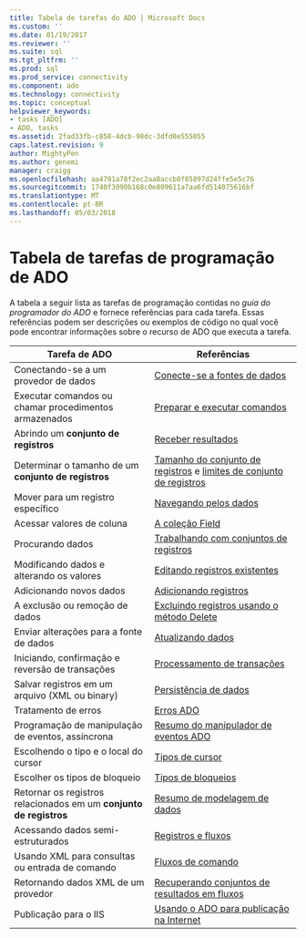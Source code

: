 ```yaml
---
title: Tabela de tarefas do ADO | Microsoft Docs
ms.custom: ''
ms.date: 01/19/2017
ms.reviewer: ''
ms.suite: sql
ms.tgt_pltfrm: ''
ms.prod: sql
ms.prod_service: connectivity
ms.component: ado
ms.technology: connectivity
ms.topic: conceptual
helpviewer_keywords:
- tasks [ADO]
- ADO, tasks
ms.assetid: 2fad33fb-c858-4dcb-98dc-3dfd0e555055
caps.latest.revision: 9
author: MightyPen
ms.author: genemi
manager: craigg
ms.openlocfilehash: aa4791a78f2ec2aa8accb0f85897d24ffe5e5c76
ms.sourcegitcommit: 1740f3090b168c0e809611a7aa6fd514075616bf
ms.translationtype: MT
ms.contentlocale: pt-BR
ms.lasthandoff: 05/03/2018
---
```

# <a name="ado-programming-task-table"></a>Tabela de tarefas de programação de ADO
A tabela a seguir lista as tarefas de programação contidas no *guia do programador do ADO* e fornece referências para cada tarefa. Essas referências podem ser descrições ou exemplos de código no qual você pode encontrar informações sobre o recurso de ADO que executa a tarefa.

|Tarefa de ADO|Referências|
|--------------|----------------|
|Conectando-se a um provedor de dados|[Conecte-se a fontes de dados](../../ado/guide/data/connecting-to-data-sources.md)|
|Executar comandos ou chamar procedimentos armazenados|[Preparar e executar comandos](../../ado/guide/data/preparing-and-executing-commands.md)|
|Abrindo um **conjunto de registros**|[Receber resultados](../../ado/guide/data/receiving-results.md)|
|Determinar o tamanho de um **conjunto de registros**|[Tamanho do conjunto de registros](../../ado/guide/data/current-record-and-size-of-recordset.md) e [limites de conjunto de registros](../../ado/guide/data/boundaries-of-a-recordset.md)|
|Mover para um registro específico|[Navegando pelos dados](../../ado/guide/data/navigating-through-data.md)|
|Acessar valores de coluna|[A coleção Field](../../ado/guide/data/the-fields-collection.md)|
|Procurando dados|[Trabalhando com conjuntos de registros](../../ado/guide/data/working-with-recordsets.md)|
|Modificando dados e alterando os valores|[Editando registros existentes](../../ado/guide/data/editing-existing-records.md)|
|Adicionando novos dados|[Adicionando registros](../../ado/guide/data/adding-records.md)|
|A exclusão ou remoção de dados|[Excluindo registros usando o método Delete](../../ado/guide/data/deleting-records-using-the-delete-method.md)|
|Enviar alterações para a fonte de dados|[Atualizando dados](../../ado/guide/data/updating-data.md)|
|Iniciando, confirmação e reversão de transações|[Processamento de transações](../../ado/guide/data/transaction-processing.md)|
|Salvar registros em um arquivo (XML ou binary)|[Persistência de dados](../../ado/guide/data/persisting-data.md)|
|Tratamento de erros|[Erros ADO](../../ado/guide/data/ado-errors.md)|
|Programação de manipulação de eventos, assíncrona|[Resumo do manipulador de eventos ADO](../../ado/guide/data/ado-event-handler-summary.md)|
|Escolhendo o tipo e o local do cursor|[Tipos de cursor](../../ado/guide/data/types-of-cursors-ado.md)|
|Escolher os tipos de bloqueio|[Tipos de bloqueios](../../ado/guide/data/types-of-locks.md)|
|Retornar os registros relacionados em um **conjunto de registros**|[Resumo de modelagem de dados](../../ado/guide/data/data-shaping-overview.md)|
|Acessando dados semi-estruturados|[Registros e fluxos](../../ado/guide/data/records-and-streams.md)|
|Usando XML para consultas ou entrada de comando|[Fluxos de comando](../../ado/guide/data/command-streams.md)|
|Retornando dados XML de um provedor|[Recuperando conjuntos de resultados em fluxos](../../ado/guide/data/retrieving-resultsets-into-streams.md)|
|Publicação para o IIS|[Usando o ADO para publicação na Internet](../../ado/guide/data/using-ado-for-internet-publishing.md)|
